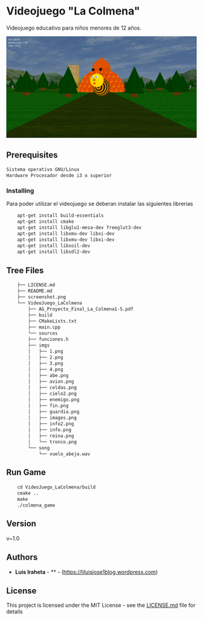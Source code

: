 # Videojuego "La Colmena"

Videojuego educativo para niños menores de 12 años.

![alt text](screenshot.png)


## Prerequisites


```
Sistema operativo GNU/Linux
Hardware Procesador desde i3 o superior 
```

### Installing

Para poder utilizar el videojuego se deberan instalar las siguientes librerias


```
	apt-get install build-essentials
	apt-get install cmake
	apt-get install libglu1-mesa-dev freeglut3-dev
	apt-get install libxmu-dev libxi-dev
	apt-get install libxmu-dev libxi-dev
	apt-get install libsoil-dev
	apt-get install libsdl2-dev
```

## Tree Files
```
	├── LICENSE.md
	├── README.md
	├── screenshot.png
	└── VideoJuego_LaColmena
	    ├── AG_Proyecto_Final_La_Colmena1-5.pdf
	    ├── build
	    ├── CMakeLists.txt
	    ├── main.cpp
	    └── sources
		├── funciones.h
		├── imgs
		│   ├── 1.png
		│   ├── 2.png
		│   ├── 3.png
		│   ├── 4.png
		│   ├── abe.png
		│   ├── avion.png
		│   ├── celdas.png
		│   ├── cielo2.png
		│   ├── enemigo.png
		│   ├── fin.png
		│   ├── guardia.png
		│   ├── images.png
		│   ├── info2.png
		│   ├── info.png
		│   ├── reina.png
		│   └── tronco.png
		└── song
		    └── vuelo_abeja.wav
```
## Run Game
```
	cd VideoJuego_LaColmena/build
	cmake ..
	make
	./colmena_game

```


## Version

v~1.0

## Authors

* **Luis Iraheta** - **  - (https://liluisjose1blog.wordpress.com)


## License

This project is licensed under the MIT License - see the [LICENSE.md](LICENSE.md) file for details

